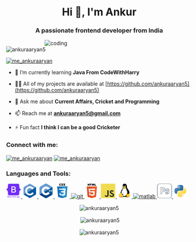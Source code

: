 
<h1 align="center">Hi 👋, I'm Ankur</h1>
<h3 align="center">A passionate frontend developer from India</h3>
<img align ="right" alt="coding" width="400" src="https://encrypted-tbn0.gstatic.com/images?q=tbn:ANd9GcSbzbBuI2Vzi064mAEME4GgUYwkkpHpNypr4g&usqp=CAU">


<p align="left"> <img src="https://komarev.com/ghpvc/?username=ankuraaryan5&label=Profile%20views&color=0e75b6&style=flat" alt="ankuraaryan5" /> </p>

<p align="left"> <a href="https://twitter.com/me_ankuraaryan" target="blank"><img src="https://img.shields.io/twitter/follow/me_ankuraaryan?logo=twitter&style=for-the-badge" alt="me_ankuraaryan" /></a> </p>

- 🌱 I’m currently learning **Java From CodeWithHarry**

- 👨‍💻 All of my projects are available at [https://github.com/ankuraaryan5](https://github.com/ankuraaryan5)

- 💬 Ask me about **Current Affairs, Cricket and Programming**

- 📫 Reach me at **ankuraaryan5@gmail.com**

- ⚡ Fun fact **I think I can be a good Cricketer**

<h3 align="left">Connect with me:</h3>
<p align="left">
<a href="https://twitter.com/me_ankuraaryan" target="blank"><img align="center" src="https://raw.githubusercontent.com/rahuldkjain/github-profile-readme-generator/master/src/images/icons/Social/twitter.svg" alt="me_ankuraaryan" height="30" width="40" /></a>
<a href="https://instagram.com/me_ankuraaryan" target="blank"><img align="center" src="https://raw.githubusercontent.com/rahuldkjain/github-profile-readme-generator/master/src/images/icons/Social/instagram.svg" alt="me_ankuraaryan" height="30" width="40" /></a>
</p>

<h3 align="left">Languages and Tools:</h3>
<p align="left"> <a href="https://getbootstrap.com" target="_blank" rel="noreferrer"> <img src="https://raw.githubusercontent.com/devicons/devicon/master/icons/bootstrap/bootstrap-plain-wordmark.svg" alt="bootstrap" width="40" height="40"/> </a> <a href="https://www.cprogramming.com/" target="_blank" rel="noreferrer"> <img src="https://raw.githubusercontent.com/devicons/devicon/master/icons/c/c-original.svg" alt="c" width="40" height="40"/> </a> <a href="https://www.w3schools.com/cpp/" target="_blank" rel="noreferrer"> <img src="https://raw.githubusercontent.com/devicons/devicon/master/icons/cplusplus/cplusplus-original.svg" alt="cplusplus" width="40" height="40"/> </a> <a href="https://www.w3schools.com/css/" target="_blank" rel="noreferrer"> <img src="https://raw.githubusercontent.com/devicons/devicon/master/icons/css3/css3-original-wordmark.svg" alt="css3" width="40" height="40"/> </a> <a href="https://git-scm.com/" target="_blank" rel="noreferrer"> <img src="https://www.vectorlogo.zone/logos/git-scm/git-scm-icon.svg" alt="git" width="40" height="40"/> </a> <a href="https://www.w3.org/html/" target="_blank" rel="noreferrer"> <img src="https://raw.githubusercontent.com/devicons/devicon/master/icons/html5/html5-original-wordmark.svg" alt="html5" width="40" height="40"/> </a> <a href="https://developer.mozilla.org/en-US/docs/Web/JavaScript" target="_blank" rel="noreferrer"> <img src="https://raw.githubusercontent.com/devicons/devicon/master/icons/javascript/javascript-original.svg" alt="javascript" width="40" height="40"/> </a> <a href="https://www.linux.org/" target="_blank" rel="noreferrer"> <img src="https://raw.githubusercontent.com/devicons/devicon/master/icons/linux/linux-original.svg" alt="linux" width="40" height="40"/> </a> <a href="https://www.mathworks.com/" target="_blank" rel="noreferrer"> <img src="https://upload.wikimedia.org/wikipedia/commons/2/21/Matlab_Logo.png" alt="matlab" width="40" height="40"/> </a> <a href="https://www.photoshop.com/en" target="_blank" rel="noreferrer"> <img src="https://raw.githubusercontent.com/devicons/devicon/master/icons/photoshop/photoshop-line.svg" alt="photoshop" width="40" height="40"/> </a> <a href="https://www.python.org" target="_blank" rel="noreferrer"> <img src="https://raw.githubusercontent.com/devicons/devicon/master/icons/python/python-original.svg" alt="python" width="40" height="40"/> </a> </p>

<p align="center"><img align="center" src="https://github-readme-stats.vercel.app/api/top-langs?username=ankuraaryan5&show_icons=true&locale=en&layout=compact" alt="ankuraaryan5" /></p>

<p align="center">&nbsp;<img align="center" src="https://github-readme-stats.vercel.app/api?username=ankuraaryan5&show_icons=true&locale=en" alt="ankuraaryan5" /></p>

<p align="center"><img align="center" src="https://github-readme-streak-stats.herokuapp.com/?user=ankuraaryan5&" alt="ankuraaryan5" /></p>
